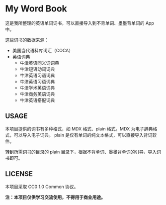 # My Word Book

这是我所整理的英语单词词书，可以直接导入到不背单词、墨墨背单词的 App 中。

这些词书的数据来源：

- 美国当代语料库词汇（COCA）
- 英语词典
  - 牛津英语同义词词典
  - 牛津短语动词词典
  - 牛津英语习语词典
  - 牛津英语习语词典
  - 牛津学术英语词典
  - 牛津商务英语词典
  - 牛津英语搭配词典

## USAGE

本项目提供的词书有多种格式，如 MDX 格式、plain 格式。MDX 为电子辞典格式，可以导入电子词典。 plain 是仅有单词的纯文本格式，可以直接导入背词软件。

转到所需词书的目录的 plain 目录下，根据不背单词、墨墨背单词的引导，导入词书即可。

## LICENSE

本项目采取 CC0 1.0 Common 协议。

**注：本项目仅供学习交流使用，不得用于商业用途。**
